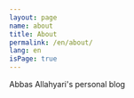 ```yaml
---
layout: page
name: about
title: About
permalink: /en/about/
lang: en
isPage: true
---
```

Abbas Allahyari's personal blog
